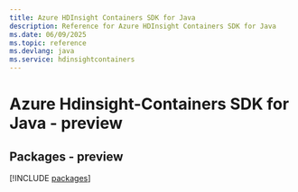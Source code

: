 ```yaml
---
title: Azure HDInsight Containers SDK for Java
description: Reference for Azure HDInsight Containers SDK for Java
ms.date: 06/09/2025
ms.topic: reference
ms.devlang: java
ms.service: hdinsightcontainers
---
```

# Azure Hdinsight-Containers SDK for Java - preview
## Packages - preview
[!INCLUDE [packages](hdinsight-containers-index.md)]